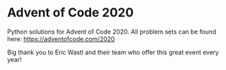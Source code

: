 # Advent of Code 2020
Python solutions for Advent of Code 2020.  All problem sets can be found here: https://adventofcode.com/2020

Big thank you to Eric Wastl and their team who offer this great event every year!
